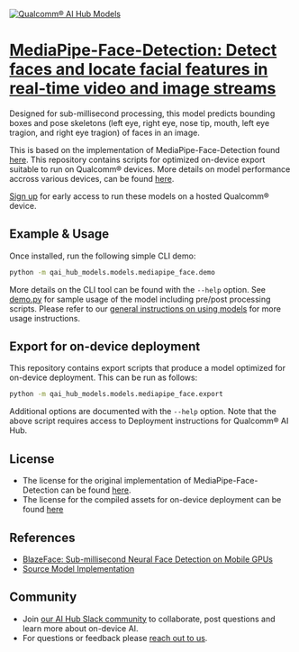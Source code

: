 [![Qualcomm® AI Hub Models](https://qaihub-public-assets.s3.us-west-2.amazonaws.com/qai-hub-models/quic-logo.jpg)](../../README.md)


# [MediaPipe-Face-Detection: Detect faces and locate facial features in real-time video and image streams](https://aihub.qualcomm.com/models/mediapipe_face)

Designed for sub-millisecond processing, this model predicts bounding boxes and pose skeletons (left eye, right eye, nose tip, mouth, left eye tragion, and right eye tragion) of faces in an image.

This is based on the implementation of MediaPipe-Face-Detection found
[here](https://github.com/zmurez/MediaPipePyTorch/). This repository contains scripts for optimized on-device
export suitable to run on Qualcomm® devices. More details on model performance
accross various devices, can be found [here](https://aihub.qualcomm.com/models/mediapipe_face).

[Sign up](https://myaccount.qualcomm.com/signup) for early access to run these models on
a hosted Qualcomm® device.




## Example & Usage


Once installed, run the following simple CLI demo:

```bash
python -m qai_hub_models.models.mediapipe_face.demo
```
More details on the CLI tool can be found with the `--help` option. See
[demo.py](demo.py) for sample usage of the model including pre/post processing
scripts. Please refer to our [general instructions on using
models](../../../#getting-started) for more usage instructions.

## Export for on-device deployment

This repository contains export scripts that produce a model optimized for
on-device deployment. This can be run as follows:

```bash
python -m qai_hub_models.models.mediapipe_face.export
```
Additional options are documented with the `--help` option. Note that the above
script requires access to Deployment instructions for Qualcomm® AI Hub.

## License
- The license for the original implementation of MediaPipe-Face-Detection can be found
  [here](https://github.com/zmurez/MediaPipePyTorch/blob/master/LICENSE).
- The license for the compiled assets for on-device deployment can be found [here]({deploy_license_url})

## References
* [BlazeFace: Sub-millisecond Neural Face Detection on Mobile GPUs](https://arxiv.org/abs/1907.05047)
* [Source Model Implementation](https://github.com/zmurez/MediaPipePyTorch/)

## Community
* Join [our AI Hub Slack community](https://qualcomm-ai-hub.slack.com/join/shared_invite/zt-2d5zsmas3-Sj0Q9TzslueCjS31eXG2UA#/shared-invite/email) to collaborate, post questions and learn more about on-device AI.
* For questions or feedback please [reach out to us](mailto:ai-hub-support@qti.qualcomm.com).


